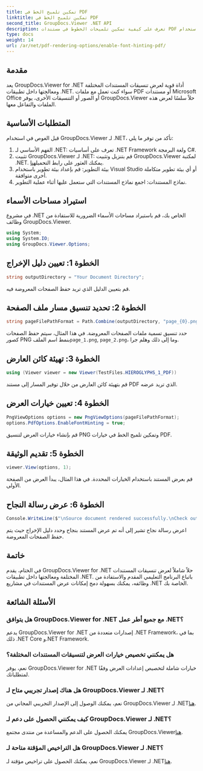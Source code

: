 ```yaml
---
title: تمكين تلميح الخط في PDF
linktitle: تمكين تلميح الخط في PDF
second_title: GroupDocs.Viewer .NET API
description: تعرف على كيفية تمكين تلميحات الخطوط في مستندات PDF باستخدام GroupDocs.Viewer لـ .NET. اتبع البرنامج التعليمي خطوة بخطوة لتحقيق التكامل السلس.
type: docs
weight: 14
url: /ar/net/pdf-rendering-options/enable-font-hinting-pdf/
---
```

## مقدمة
يعد GroupDocs.Viewer for .NET أداة قوية لعرض تنسيقات المستندات المختلفة ومعالجتها داخل تطبيقات .NET. سواء كنت تعمل مع ملفات PDF أو مستندات Microsoft Office أو الصور أو التنسيقات الأخرى، يوفر GroupDocs.Viewer حلاً سلسًا لعرض هذه الملفات والتفاعل معها.
## المتطلبات الأساسية
قبل الغوص في استخدام GroupDocs.Viewer لـ .NET، تأكد من توفر ما يلي:
1. الفهم الأساسي لـ .NET: تعرف على أساسيات .NET Framework ولغة البرمجة C#.
2.  تثبيت GroupDocs.Viewer لـ .NET: قم بتنزيل وتثبيت GroupDocs.Viewer لمكتبة .NET. يمكنك العثور على رابط التحميل[هنا](https://releases.groupdocs.com/viewer/net/).
3. بيئة التطوير: قم بإعداد بيئة تطوير باستخدام Visual Studio أو أي بيئة تطوير متكاملة أخرى متوافقة.
4. نماذج المستندات: اجمع نماذج المستندات التي ستعمل عليها أثناء عملية التطوير.

## استيراد مساحات الأسماء
في مشروع .NET الخاص بك، قم باستيراد مساحات الأسماء الضرورية للاستفادة من وظائف GroupDocs.Viewer.

```csharp
using System;
using System.IO;
using GroupDocs.Viewer.Options;
```
## الخطوة 1: تعيين دليل الإخراج
```csharp
string outputDirectory = "Your Document Directory";
```
قم بتعيين الدليل الذي تريد حفظ الصفحات المعروضة فيه.
## الخطوة 2: تحديد تنسيق مسار ملف الصفحة
```csharp
string pageFilePathFormat = Path.Combine(outputDirectory, "page_{0}.png");
```
 حدد تنسيق تسمية ملفات الصفحات المعروضة. في هذا المثال، سيتم حفظ الصفحات كصور PNG بنمط اسم الملف`page_1.png`, `page_2.png`، وما إلى ذلك وهلم جرا.
## الخطوة 3: تهيئة كائن العارض
```csharp
using (Viewer viewer = new Viewer(TestFiles.HIEROGLYPHS_1_PDF))
```
قم بتهيئة كائن العارض من خلال توفير المسار إلى مستند PDF الذي تريد عرضه.
## الخطوة 4: تعيين خيارات العرض
```csharp
PngViewOptions options = new PngViewOptions(pageFilePathFormat);
options.PdfOptions.EnableFontHinting = true;
```
قم بإنشاء خيارات العرض لتنسيق PNG وتمكين تلميح الخط في خيارات PDF.
## الخطوة 5: تقديم الوثيقة
```csharp
viewer.View(options, 1);
```
قم بعرض المستند باستخدام الخيارات المحددة. في هذا المثال، يبدأ العرض من الصفحة الأولى.
## الخطوة 6: عرض رسالة النجاح
```csharp
Console.WriteLine($"\nSource document rendered successfully.\nCheck output in {outputDirectory}.");
```
اعرض رسالة نجاح تشير إلى أنه تم عرض المستند بنجاح وحدد دليل الإخراج حيث يتم حفظ الصفحات المعروضة.

## خاتمة
في الختام، يقدم GroupDocs.Viewer for .NET حلاً شاملاً لعرض تنسيقات المستندات المختلفة ومعالجتها داخل تطبيقات .NET. باتباع البرنامج التعليمي المقدم والاستفادة من وظائفه، يمكنك بسهولة دمج إمكانات عرض المستندات في مشاريع .NET الخاصة بك.
## الأسئلة الشائعة
### هل يتوافق GroupDocs.Viewer for .NET مع جميع أطر عمل .NET؟
يدعم GroupDocs.Viewer for .NET إصدارات متعددة من .NET Framework، بما في ذلك .NET Core و.NET Framework.
### هل يمكنني تخصيص خيارات العرض لتنسيقات المستندات المختلفة؟
نعم، يوفر GroupDocs.Viewer for .NET خيارات شاملة لتخصيص إعدادات العرض وفقًا لمتطلباتك.
### هل هناك إصدار تجريبي متاح لـ GroupDocs.Viewer لـ .NET؟
 نعم، يمكنك الوصول إلى الإصدار التجريبي المجاني من GroupDocs.Viewer لـ .NET[هنا](https://releases.groupdocs.com/).
### كيف يمكنني الحصول على دعم لـ GroupDocs.Viewer لـ .NET؟
 يمكنك الحصول على الدعم والمساعدة من منتدى مجتمع GroupDocs.Viewer[هنا](https://forum.groupdocs.com/c/viewer/9).
### هل التراخيص المؤقتة متاحة لـ GroupDocs.Viewer لـ .NET؟
 نعم، يمكنك الحصول على تراخيص مؤقتة لـ GroupDocs.Viewer لـ .NET[هنا](https://purchase.groupdocs.com/temporary-license/).